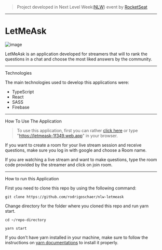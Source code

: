 > Project developed in Next Level Week([NLW](nextlevelweek.com)) event by [RocketSeat](https://rocketseat.com.br/)
---
# LetMeAsk

![image](https://user-images.githubusercontent.com/70034234/123523976-bcc26c80-d69d-11eb-8ff5-d05cfe4ec983.png)

LetMeAsk is an application developed for streamers that will to rank the questions in a chat and choose the most liked answers by the community.

---
Technologies 

The main technologies used to develop this applications were:

* TypeScript
* React
* SASS
* Firebase 

---
How To Use The Application

> To use this application, first you can rather [click here](https://letmeask-1f349.web.app/) or type "https://letmeask-1f349.web.app" in your browser.

If you want to create a room for your live stream session and receive questions, make sure you log in with google and choose a Room name.

If you are watching a live stream and want to make questions, type the room code provided by the streamer and click on join room.

---
How to run this Application

First you need to clone this repo by using the following command:
```
git clone https://github.com/rodrigoschaer/nlw-letmeask
```
Change directory for the folder where you cloned this repo and run yarn start.
```
cd ~/repo-directory
```
```
yarn start
```
If you don't have yarn installed in your machine, make sure to follow the instructions on [yarn documentations](https://classic.yarnpkg.com/en/docs/install/#debian-stable) to install it properly.
